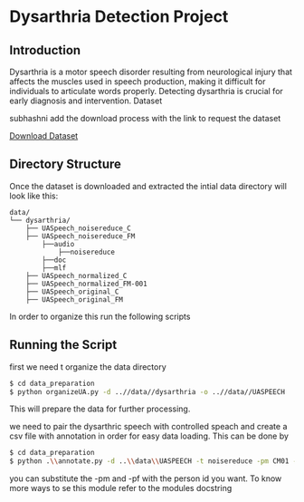 # Dysarthria Detection Project
## Introduction

Dysarthria is a motor speech disorder resulting from neurological injury that affects the muscles used in speech production, making it difficult for individuals to articulate words properly. Detecting dysarthria is crucial for early diagnosis and intervention.
Dataset

subhashni add the download process with the link to request the dataset

[Download Dataset](https://www.kaggle.com/datasets/pranaykoppula/torgo-audio)  
## Directory Structure

Once the dataset is downloaded and extracted the intial data directory will look like this:  
```
data/
└── dysarthria/
    ├── UASpeech_noisereduce_C
    ├── UASpeech_noisereduce_FM
        ├──audio
            ├──noisereduce
        ├──doc
        ├──mlf
    ├── UASpeech_normalized_C
    ├── UASpeech_normalized_FM-001
    ├── UASpeech_original_C
    ├── UASpeech_original_FM
```
In order to organize this run the following scripts

## Running the Script

first we need t organize the data directory


```bash
$ cd data_preparation
$ python organizeUA.py -d ..//data//dysarthria -o ..//data//UASPEECH
```
This will prepare the data for further processing.

we need to pair the dysarthric speech with controlled speach and create a csv file with annotation in order for easy data loading. This can be done by 

```bash
$ cd data_preparation
$ python .\\annotate.py -d ..\\data\\UASPEECH -t noisereduce -pm CM01 -pf CF02
```
you can substitute the -pm and -pf with the person id you want. To know more ways to se this module refer to the modules docstring

